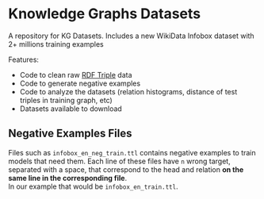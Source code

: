 # Knowledge Graphs Datasets

A repository for KG Datasets.
Includes a new WikiData Infobox dataset with 2+ millions training examples

Features:
- Code to clean raw [RDF Triple](https://en.wikipedia.org/wiki/Semantic_triple) data
- Code to generate negative examples
- Code to analyze the datasets (relation histograms, distance of test triples in training graph, etc)
- Datasets available to download

## Negative Examples Files

Files such as `infobox_en_neg_train.ttl` contains negative examples to train models that need them.
Each line of these files have `n` wrong target, separated with a space, 
that correspond to the head and relation **on the same line in the corresponding file**.  
In our example that would be `infobox_en_train.ttl`.
